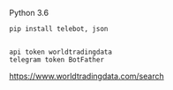 Python 3.6
```
pip install telebot, json


api token worldtradingdata
telegram token BotFather
```
https://www.worldtradingdata.com/search
